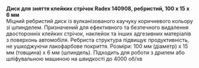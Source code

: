 **Диск для зняття клейких стрічок Radex 140908, ребристий, 100 х 15 х 6 мм**  
Міцний ребристий диск із вулканізованого каучуку коричневого кольору зі шпинделем. Призначений для ефективного та безпечного видалення двосторонніх клейких стрічок, наклейок та інших адгезивних матеріалів з поверхонь автомобіля. Ребриста структура підвищує продуктивність, не ушкоджуючи лакофарбове покриття. Розміри: 100 мм (діаметр) х 15 мм (товщина) х 6 мм (шпиндель). Підходить для роботи з дрилем або шліфувальною машиною на швидкості до 4000 об/хв